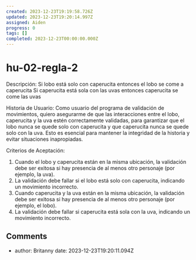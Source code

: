 ```yaml
---
created: 2023-12-23T19:19:58.726Z
updated: 2023-12-23T19:20:14.997Z
assigned: Aiden
progress: 0
tags: []
completed: 2023-12-23T00:00:00.000Z
---
```


# hu-02-regla-2

Descripción:
Si lobo está solo con caperucita entonces el lobo se come a caperucita
Si caperucita está sola con las uvas entonces caperucita se come las uvas

Historia de Usuario:
Como usuario del programa de validación de movimientos, quiero asegurarme de que las interacciones entre el lobo, caperucita y la uva estén correctamente validadas, para garantizar que el lobo nunca se quede solo con caperucita y que caperucita nunca se quede solo con la uva. Esto es esencial para mantener la integridad de la historia y evitar situaciones inapropiadas.

Criterios de Aceptación:
1. Cuando el lobo y caperucita están en la misma ubicación, la validación debe ser exitosa si hay presencia de al menos otro personaje (por ejemplo, la uva).
2. La validación debe fallar si el lobo está solo con caperucita, indicando un movimiento incorrecto.
3. Cuando caperucita y la uva están en la misma ubicación, la validación debe ser exitosa si hay presencia de al menos otro personaje (por ejemplo, el lobo).
4. La validación debe fallar si caperucita está sola con la uva, indicando un movimiento incorrecto.


## Comments

- author: Britanny
  date: 2023-12-23T19:20:11.094Z
  
